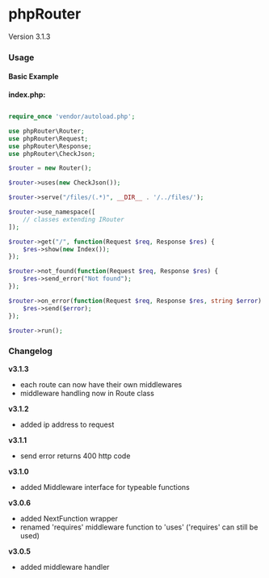 # phpRouter

Version 3.1.3

### Usage

#### Basic Example

**index.php:**

```php

require_once 'vendor/autoload.php';

use phpRouter\Router;
use phpRouter\Request;
use phpRouter\Response;
use phpRouter\CheckJson;

$router = new Router();

$router->uses(new CheckJson());

$router->serve("/files/(.*)", __DIR__ . '/../files/');

$router->use_namespace([
    // classes extending IRouter
]);

$router->get("/", function(Request $req, Response $res) {
    $res->show(new Index());
});

$router->not_found(function(Request $req, Response $res) {
    $res->send_error("Not found");
});

$router->on_error(function(Request $req, Response $res, string $error) {
    $res->send($error);
});

$router->run();

```

### Changelog

**v3.1.3**

* each route can now have their own middlewares
* middleware handling now in Route class

**v3.1.2**

* added ip address to request

**v3.1.1**

* send error returns 400 http code

**v3.1.0**

* added Middleware interface for typeable functions

**v3.0.6**

* added NextFunction wrapper
* renamed 'requires' middleware function to 'uses' ('requires' can still be used)

**v3.0.5**

* added middleware handler